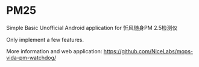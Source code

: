 # PM25

Simple Basic Unofficial Android application for 忻风随身PM 2.5检测仪

Only implement a few features.

More information and web application: https://github.com/NiceLabs/mops-vida-pm-watchdog/